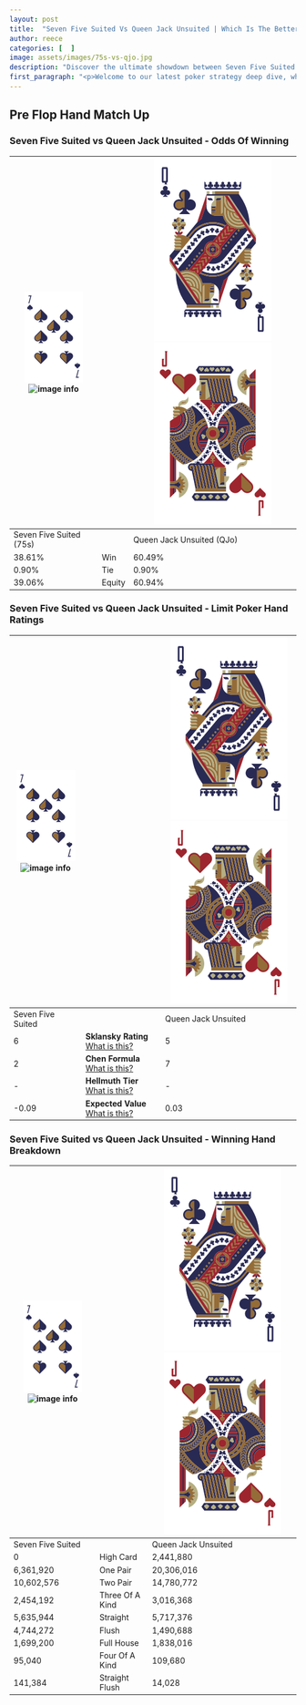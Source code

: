 ```yaml
---
layout: post
title:  "Seven Five Suited Vs Queen Jack Unsuited | Which Is The Better Hand In Poker? A Complete Guide"
author: reece
categories: [  ]
image: assets/images/75s-vs-qjo.jpg
description: "Discover the ultimate showdown between Seven Five Suited and Queen Jack Unsuited in poker! Uncover the odds, strategies, and scenarios where one hand triumphs over the other. Get ready to up your poker game with this thrilling analysis."
first_paragraph: "<p>Welcome to our latest poker strategy deep dive, where we're pitting two distinct hands against each other in a high-stakes showdown: Seven Five Suited vs Queen Jack Unsuited.</p><p>In the dynamic world of poker, every decision counts, and knowing which hand holds the upper hand is key to your success at the table.</p><p>In this article, we'll dissect these two hands, explore the scenarios where one dominates the other, and equip you with the knowledge to make strategic choices that can tip the odds in your favor.</p><p>Get ready to unravel the intriguing dynamics of these poker hands and elevate your game to new heights.</p>"
---
```




[comment]: # (sp0)

## Pre Flop Hand Match Up

<div class="table hand-ratings" markdown="1"> 



### Seven Five Suited vs Queen Jack Unsuited - Odds Of Winning


    
| ![image info](assets/images/hand1/7.png) ![image info](assets/images/hand1/5s.png) |  | ![image info](assets/images/hand2/Q.png) ![image info](assets/images/hand2/Jo.png) |
| -------- | -------- | -------- |
| Seven Five Suited (75s) |  | Queen Jack Unsuited (QJo) |
| 38.61% | Win | 60.49% |
| 0.90% | Tie | 0.90% |
| 39.06% | Equity | 60.94% |




[comment]: # (sp1)



### Seven Five Suited vs Queen Jack Unsuited - Limit Poker Hand Ratings


    
| ![image info](assets/images/hand1/7.png) ![image info](assets/images/hand1/5s.png) |  | ![image info](assets/images/hand2/Q.png) ![image info](assets/images/hand2/Jo.png) |
| -------- | -------- | -------- |
| Seven Five Suited |  | Queen Jack Unsuited |
| 6 | **Sklansky Rating** [What is this?](/sklansky-rating-explained) | 5 |
| 2 | **Chen Formula** [What is this?](/chen-formula-explained) | 7 |
| - | **Hellmuth Tier** [What is this?](/Hellmuth-tier-explained) | - |
| -0.09 | **Expected Value** [What is this?](/expected-value-explained) | 0.03 |




[comment]: # (sp2)



### Seven Five Suited vs Queen Jack Unsuited - Winning Hand Breakdown


    
| ![image info](assets/images/hand1/7.png) ![image info](assets/images/hand1/5s.png) |  | ![image info](assets/images/hand2/Q.png) ![image info](assets/images/hand2/Jo.png) |
| -------- | -------- | -------- |
| Seven Five Suited |  | Queen Jack Unsuited |
| 0 | High Card | 2,441,880 |
| 6,361,920 | One Pair | 20,306,016 |
| 10,602,576 | Two Pair | 14,780,772 |
| 2,454,192 | Three Of A Kind | 3,016,368 |
| 5,635,944 | Straight | 5,717,376 |
| 4,744,272 | Flush | 1,490,688 |
| 1,699,200 | Full House | 1,838,016 |
| 95,040 | Four Of A Kind | 109,680 |
| 141,384 | Straight Flush | 14,028 |




[comment]: # (sp3)



</div>

[comment]: # (sp4)



[comment]: # (sp5)


